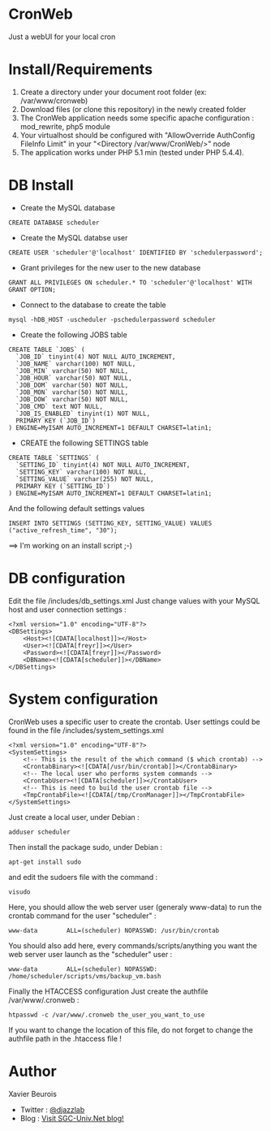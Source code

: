 # CronWeb
Just a webUI for your local cron

# Install/Requirements
1. Create a directory under your document root folder (ex: /var/www/cronweb)
2. Download files (or clone this repository) in the newly created folder
3. The CronWeb application needs some specific apache configuration : mod_rewrite, php5 module
4. Your virtualhost should be configured with "AllowOverride AuthConfig FileInfo Limit" in your "&lt;Directory /var/www/CronWeb/&gt;" node
5. The application works under PHP 5.1 min (tested under PHP 5.4.4).

# DB Install
- Create the MySQL database
```
CREATE DATABASE scheduler
```
- Create the MySQL databse user
```
CREATE USER 'scheduler'@'localhost' IDENTIFIED BY 'schedulerpassword';
```
- Grant privileges for the new user to the new database
```
GRANT ALL PRIVILEGES ON scheduler.* TO 'scheduler'@'localhost' WITH GRANT OPTION;
```
- Connect to the database to create the table
```
mysql -hDB_HOST -uscheduler -pschedulerpassword scheduler
```
- Create the following JOBS table
```
CREATE TABLE `JOBS` (
  `JOB_ID` tinyint(4) NOT NULL AUTO_INCREMENT,
  `JOB_NAME` varchar(100) NOT NULL,
  `JOB_MIN` varchar(50) NOT NULL,
  `JOB_HOUR` varchar(50) NOT NULL,
  `JOB_DOM` varchar(50) NOT NULL,
  `JOB_MON` varchar(50) NOT NULL,
  `JOB_DOW` varchar(50) NOT NULL,
  `JOB_CMD` text NOT NULL,
  `JOB_IS_ENABLED` tinyint(1) NOT NULL,
  PRIMARY KEY (`JOB_ID`)
) ENGINE=MyISAM AUTO_INCREMENT=1 DEFAULT CHARSET=latin1;
```
- CREATE the following SETTINGS table
```
CREATE TABLE `SETTINGS` (
  `SETTING_ID` tinyint(4) NOT NULL AUTO_INCREMENT,
  `SETTING_KEY` varchar(100) NOT NULL,
  `SETTING_VALUE` varchar(255) NOT NULL,
  PRIMARY KEY (`SETTING_ID`)
) ENGINE=MyISAM AUTO_INCREMENT=1 DEFAULT CHARSET=latin1;
```
And the following default settings values
```
INSERT INTO SETTINGS (SETTING_KEY, SETTING_VALUE) VALUES ("active_refresh_time", "30");
```
==> I'm working on an install script ;-)

# DB configuration
Edit the file <CronWeb Folder>/includes/db_settings.xml
Just change values with your MySQL host and user connection settings :
```
<?xml version="1.0" encoding="UTF-8"?>
<DBSettings>
	<Host><![CDATA[localhost]]></Host>
	<User><![CDATA[freyr]]></User>
	<Password><![CDATA[freyr]]></Password>
	<DBName><![CDATA[scheduler]]></DBName>
</DBSettings>
```

# System configuration
CronWeb uses a specific user to create the crontab. User settings could be found in the file <CronWeb Folder>/includes/system_settings.xml
```
<?xml version="1.0" encoding="UTF-8"?>
<SystemSettings>
	<!-- This is the result of the which command ($ which crontab) -->
	<CrontabBinary><![CDATA[/usr/bin/crontab]]></CrontabBinary>
	<!-- The local user who performs system commands -->
	<CrontabUser><![CDATA[scheduler]]></CrontabUser>
	<!-- This is need to build the user crontab file -->
	<TmpCrontabFile><![CDATA[/tmp/CronManager]]></TmpCrontabFile>
</SystemSettings>
```
Just create a local user, under Debian :
```
adduser scheduler
```
Then install the package sudo, under Debian :
```
apt-get install sudo
```
and edit the sudoers file with the command :
```
visudo
```
Here, you should allow the web server user (generaly www-data) to run the crontab command for the user "scheduler" :
```
www-data        ALL=(scheduler) NOPASSWD: /usr/bin/crontab
```
You should also add here, every commands/scripts/anything you want the web server user launch as the "scheduler" user :
```
www-data        ALL=(scheduler) NOPASSWD: /home/scheduler/scripts/vms/backup_vm.bash
```
Finally the HTACCESS configuration
Just create the authfile /var/www/.cronweb :
```
htpasswd -c /var/www/.cronweb the_user_you_want_to_use
```
If you want to change the location of this file, do not forget to change the authfile path in the .htaccess file !

# Author
Xavier Beurois
- Twitter : [@djazzlab](https://twitter.com/djazzlab)
- Blog : [Visit SGC-Univ.Net blog!](https://www.sgc-univ.net)

